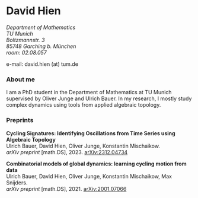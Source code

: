 # David Hien
*Department of Mathematics*\
*TU Munich*\
*Boltzmannstr. 3*\
*85748 Garching b. München*\
*room: 02.08.057*

e-mail: david.hien (at) tum.de

### About me
I am a PhD student in the Department of Mathematics at TU Munich supervised by Oliver Junge and Ulrich Bauer.
In my research, I mostly study complex dynamics using tools from applied algebraic topology.

### Preprints
**Cycling Signatures: Identifying Oscillations from Time Series using Algebraic Topology**  
Ulrich Bauer, David Hien, Oliver Junge, Konstantin Mischaikow.  
*arXiv preprint* [math.DS], 2023. [arXiv:2312.04734](https://arxiv.org/abs/2312.04734)

**Combinatorial models of global dynamics: learning cycling motion from data**  
Ulrich Bauer, David Hien, Oliver Junge, Konstantin Mischaikow, Max Snijders.  
*arXiv preprint* [math.DS], 2021. [arXiv:2001.07066](https://arxiv.org/abs/2001.07066)
